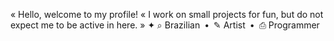 « Hello, welcome to my profile!
« I work on small projects for fun, but do not expect me to be active in here. »
✦ ⌕ Brazilian • ✎ Artist • ⎙ Programmer


<!---
Zoiudolo/Zoiudolo is a ✨ special ✨ repository because its `README.md` (this file) appears on your GitHub profile.
You can click the Preview link to take a look at your changes.
--->
